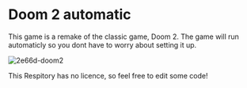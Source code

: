 # Doom 2 automatic

This game is a remake of the classic game, Doom 2.
The game will run automaticly so you dont have to worry about setting it up.

![2e66d-doom2](https://github.com/PikaCoder9/Doom2-Auto/assets/156591300/b0279429-36f4-437c-8e45-eb2964a6b07f)

This Respitory has no licence, so feel free to edit some code!
